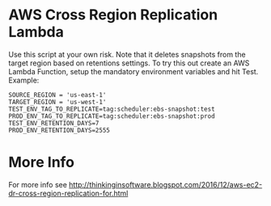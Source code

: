 # AWS Cross Region Replication Lambda

Use this script at your own risk. Note that it deletes snapshots from the target region based on retentions settings. To try this out create an AWS Lambda Function, setup the mandatory environment variables and hit Test. Example:

```
SOURCE_REGION = 'us-east-1'
TARGET_REGION = 'us-west-1'
TEST_ENV_TAG_TO_REPLICATE=tag:scheduler:ebs-snapshot:test
PROD_ENV_TAG_TO_REPLICATE=tag:scheduler:ebs-snapshot:prod
TEST_ENV_RETENTION_DAYS=7
PROD_ENV_RETENTION_DAYS=2555
```

# More Info
For more info see http://thinkinginsoftware.blogspot.com/2016/12/aws-ec2-dr-cross-region-replication-for.html
